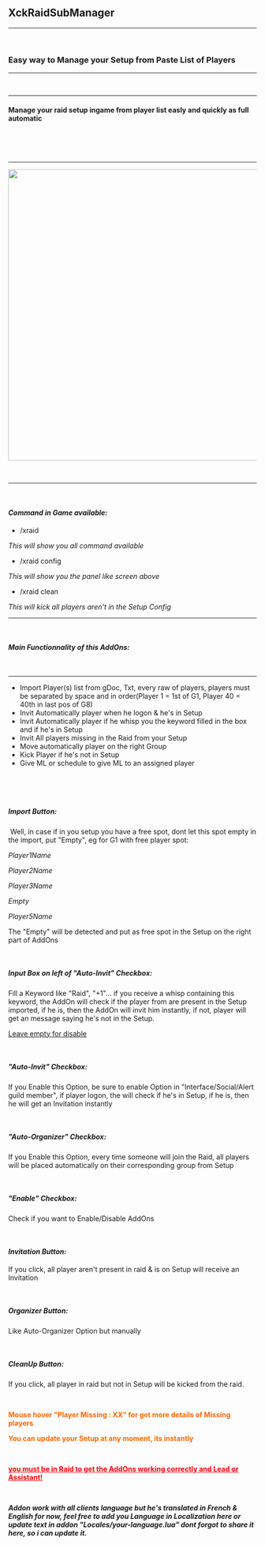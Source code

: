 <h2>XckRaidSubManager</h2>
<hr />
<p>&nbsp;</p>
<h3>Easy way to Manage your Setup from Paste List of Players</h3>
<hr />
<p>&nbsp;</p>
<hr />
<h4>Manage your raid setup ingame from player list easly and quickly as full automatic</h4>
<p>&nbsp;</p>
<p>&nbsp;</p>
<hr />
<p><img src="https://media.forgecdn.net/attachments/274/802/xck_rsm2.png" alt="" width="1030" height="591" /></p>
<p>&nbsp;</p>
<hr />
<p>&nbsp;</p>
<h4><strong><em>Command in Game available:</em></strong></h4>
<ul>
<li>/xraid</li>
</ul>
<p><em>This will show you all command available</em></p>
<ul>
<li>/xraid config</li>
</ul>
<p><em>This will show you the panel like screen above</em></p>
<ul>
<li>/xraid clean</li>
</ul>
<p><em>This will kick all players aren't in the Setup Config</em></p>
<hr />
<p>&nbsp;</p>
<h4><strong><em>Main Functionnality of this AddOns:</em></strong></h4>
<p>&nbsp;</p>
<hr />
<ul>
<li>Import Player(s) list from gDoc, Txt, every raw of players, players must be separated by space and in order(Player 1 = 1st of G1, Player 40 = 40th in last pos of G8)</li>
<li>Invit Automatically player when he logon &amp; he's in Setup</li>
<li>Invit Automatically player if he whisp you the keyword filled in the box and if he's in Setup</li>
<li>Invit All players missing in the Raid from your Setup</li>
<li>Move automatically player on the right Group</li>
<li>Kick Player if he's not in Setup</li>
<li>Give ML or schedule to give ML to an assigned player</li>
</ul>
<p>&nbsp;</p>
<p>&nbsp;</p>
<h5><em><strong>Import Button:</strong></em></h5>
<p>&nbsp;Well, in case if in you setup you have a free spot, dont let this spot empty in the import, put "Empty", eg for G1 with free player spot:</p>
<p><em>Player1Name</em></p>
<p><em>Player2Name</em></p>
<p><em>Player3Name</em></p>
<p><em>Empty</em></p>
<p><em>Player5Name</em></p>
<p>The "Empty" will be detected and put as free spot in the Setup on the right part of AddOns</p>
<p>&nbsp;</p>
<h5><em><strong>Input Box on left of "Auto-Invit" Checkbox:</strong></em></h5>
<p>Fill a Keyword like "Raid", "+1"... if you receive a whisp containing this keyword, the AddOn will check if the player from are present in the Setup imported, if he is, then the AddOn will invit him instantly, if not, player will get an message saying he's not in the Setup.</p>
<p><span style="text-decoration: underline;">Leave empty for disable</span></p>
<p>&nbsp;</p>
<h5><strong><em>"Auto-Invit" Checkbox:</em></strong></h5>
<p>If you Enable this Option, be sure to enable Option in "Interface/Social/Alert guild member", if player logon, the will check if he's in Setup, if he is, then he will get an Invitation instantly&nbsp;</p>
<p>&nbsp;</p>
<h5><em><strong>"Auto-Organizer" Checkbox:</strong></em></h5>
<p>If you Enable this Option, every time someone will join the Raid, all players will be placed automatically on their corresponding group from Setup</p>
<p>&nbsp;</p>
<h5><em><strong>"Enable" Checkbox:</strong></em></h5>
<p>Check if you want to Enable/Disable AddOns</p>
<p>&nbsp;</p>
<h4><em><strong>Invitation Button:</strong></em></h4>
<p>If you click, all player aren't present in raid &amp; is on Setup will receive an Invitation</p>
<p>&nbsp;</p>
<h5><em><strong>Organizer Button:</strong></em></h5>
<p>Like Auto-Organizer Option but manually</p>
<p>&nbsp;</p>
<h5><em><strong>CleanUp Button:</strong></em></h5>
<p>If you click, all player in raid but not in Setup will be kicked from the raid.</p>
<p>&nbsp;</p>
<p><span style="color: #ff6600;"><strong>Mouse hover "Player Missing : XX" for get more details of Missing players</strong></span></p>
<p><span style="color: #ff6600;"><strong>You can update your Setup at any moment, its instantly</strong></span></p>
<p>&nbsp;</p>
<p><span style="font-size: 14px;"><strong><span style="text-decoration: underline;"><span style="color: #ff0000; text-decoration: underline;"> you must be in Raid to get the AddOns working correctly and Lead or Assistant!</span></span></strong></span></p>
<p>&nbsp;</p>
<p><em><strong>Addon work with all clients language but he's translated in French &amp; English for now, feel free to add you Language in Localization here or update text in addon "Locales/your-language.lua" dont forgot to share it here, so i can update it.</strong></em></p>
